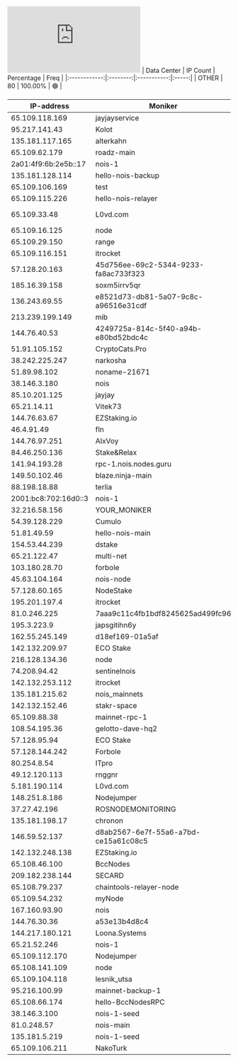 ![Diagramm](https://github.com/obajay/StateSync-snapshots/blob/main/Projects/Nois/1/README.md)
| Data Center | IP Count | Percentage | Freq |
|:------------:|:--------:|:-----------:|:-----:|
| OTHER | 80 | 100.00% | 🟢 |

<!-- START_TABLE -->
| IP-address | Moniker | Organization | Country | City |
|-------------|---------|---------------|---------|------|
| 65.109.118.169 | jayjayservice | null | 🏴‍☠️ null | null |
| 95.217.141.43 | Kolot | null | 🏴‍☠️ null | null |
| 135.181.117.165 | alterkahn | null | 🏴‍☠️ null | null |
| 65.109.62.179 | roadz-main | null | 🏴‍☠️ null | null |
| 2a01:4f9:6b:2e5b::17 | nois-1 | null | 🏴‍☠️ null | null |
| 135.181.128.114 | hello-nois-backup | null | 🏴‍☠️ null | null |
| 65.109.106.169 | test | null | 🏴‍☠️ null | null |
| 65.109.115.226 | hello-nois-relayer | null | 🏴‍☠️ null | null |
| 65.109.33.48 | L0vd.com | RPC | null | 🏴‍☠️ null | null |
| 65.109.16.125 | node | null | 🏴‍☠️ null | null |
| 65.109.29.150 | range | null | 🏴‍☠️ null | null |
| 65.109.116.151 | itrocket | null | 🏴‍☠️ null | null |
| 57.128.20.163 | 45d756ee-69c2-5344-9233-fa8ac733f323 | null | 🏴‍☠️ null | null |
| 185.16.39.158 | soxm5irrv5qr | null | 🏴‍☠️ null | null |
| 136.243.69.55 | e8521d73-db81-5a07-9c8c-a96516e31cdf | null | 🏴‍☠️ null | null |
| 213.239.199.149 | mib | null | 🏴‍☠️ null | null |
| 144.76.40.53 | 4249725a-814c-5f40-a94b-e80bd52bdc4c | null | 🏴‍☠️ null | null |
| 51.91.105.152 | CryptoCats.Pro | null | 🏴‍☠️ null | null |
| 38.242.225.247 | narkosha | null | 🏴‍☠️ null | null |
| 51.89.98.102 | noname-21671 | null | 🏴‍☠️ null | null |
| 38.146.3.180 | nois | null | 🏴‍☠️ null | null |
| 85.10.201.125 | jayjay | null | 🏴‍☠️ null | null |
| 65.21.14.11 | Vitek73 | null | 🏴‍☠️ null | null |
| 144.76.63.67 | EZStaking.io | null | 🏴‍☠️ null | null |
| 46.4.91.49 | fln | null | 🏴‍☠️ null | null |
| 144.76.97.251 | AlxVoy | null | 🏴‍☠️ null | null |
| 84.46.250.136 | Stake&Relax | null | 🏴‍☠️ null | null |
| 141.94.193.28 | rpc-1.nois.nodes.guru | null | 🏴‍☠️ null | null |
| 149.50.102.46 | blaze.ninja-main | null | 🏴‍☠️ null | null |
| 88.198.18.88 | terlia | null | 🏴‍☠️ null | null |
| 2001:bc8:702:16d0::3 | nois-1 | null | 🏴‍☠️ null | null |
| 32.216.58.156 | YOUR_MONIKER | null | 🏴‍☠️ null | null |
| 54.39.128.229 | Cumulo | null | 🏴‍☠️ null | null |
| 51.81.49.59 | hello-nois-main | null | 🏴‍☠️ null | null |
| 154.53.44.239 | dstake | null | 🏴‍☠️ null | null |
| 65.21.122.47 | multi-net | null | 🏴‍☠️ null | null |
| 103.180.28.70 | forbole | null | 🏴‍☠️ null | null |
| 45.63.104.164 | nois-node | null | 🏴‍☠️ null | null |
| 57.128.60.165 | NodeStake | null | 🏴‍☠️ null | null |
| 195.201.197.4 | itrocket | null | 🏴‍☠️ null | null |
| 81.0.246.225 | 7aaa9c11c4fb1bdf8245625ad499fc96 | null | 🏴‍☠️ null | null |
| 195.3.223.9 | japsgitihn6y | null | 🏴‍☠️ null | null |
| 162.55.245.149 | d18ef169-01a5af | null | 🏴‍☠️ null | null |
| 142.132.209.97 | ECO Stake | null | 🏴‍☠️ null | null |
| 216.128.134.36 | node | null | 🏴‍☠️ null | null |
| 74.208.94.42 | sentinelnois | null | 🏴‍☠️ null | null |
| 142.132.253.112 | itrocket | null | 🏴‍☠️ null | null |
| 135.181.215.62 | nois_mainnets | null | 🏴‍☠️ null | null |
| 142.132.152.46 | stakr-space | null | 🏴‍☠️ null | null |
| 65.109.88.38 | mainnet-rpc-1 | null | 🏴‍☠️ null | null |
| 108.54.195.36 | gelotto-dave-hq2 | null | 🏴‍☠️ null | null |
| 57.128.95.94 | ECO Stake | null | 🏴‍☠️ null | null |
| 57.128.144.242 | Forbole | null | 🏴‍☠️ null | null |
| 80.254.8.54 | ITpro | null | 🏴‍☠️ null | null |
| 49.12.120.113 | rnggnr | null | 🏴‍☠️ null | null |
| 5.181.190.114 | L0vd.com | null | 🏴‍☠️ null | null |
| 148.251.8.186 | Nodejumper | null | 🏴‍☠️ null | null |
| 37.27.42.196 | ROSNODEMONITORING | null | 🏴‍☠️ null | null |
| 135.181.198.17 | chronon | null | 🏴‍☠️ null | null |
| 146.59.52.137 | d8ab2567-6e7f-55a6-a7bd-ce15a61c08c5 | null | 🏴‍☠️ null | null |
| 142.132.248.138 | EZStaking.io | null | 🏴‍☠️ null | null |
| 65.108.46.100 | BccNodes | null | 🏴‍☠️ null | null |
| 209.182.238.144 | SECARD | null | 🏴‍☠️ null | null |
| 65.108.79.237 | chaintools-relayer-node | null | 🏴‍☠️ null | null |
| 65.109.54.232 | myNode | null | 🏴‍☠️ null | null |
| 167.160.93.90 | nois | null | 🏴‍☠️ null | null |
| 144.76.30.36 | a53e13b4d8c4 | null | 🏴‍☠️ null | null |
| 144.217.180.121 | Loona.Systems | null | 🏴‍☠️ null | null |
| 65.21.52.246 | nois-1 | null | 🏴‍☠️ null | null |
| 65.109.112.170 | Nodejumper | null | 🏴‍☠️ null | null |
| 65.108.141.109 | node | null | 🏴‍☠️ null | null |
| 65.109.104.118 | lesnik_utsa | null | 🏴‍☠️ null | null |
| 95.216.100.99 | mainnet-backup-1 | null | 🏴‍☠️ null | null |
| 65.108.66.174 | hello-BccNodesRPC | null | 🏴‍☠️ null | null |
| 38.146.3.100 | nois-1-seed | null | 🏴‍☠️ null | null |
| 81.0.248.57 | nois-main | null | 🏴‍☠️ null | null |
| 135.181.5.219 | nois-1-seed | null | 🏴‍☠️ null | null |
| 65.109.106.211 | NakoTurk | null | 🏴‍☠️ null | null |

<!-- END_TABLE -->